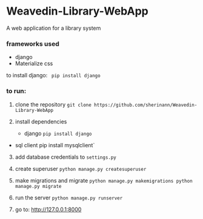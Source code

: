# Weavedin-Library-WebApp
A web application for a library system

### frameworks used
* django
* Materialize css

to install django:
` pip install django`

### to run:
1. clone the repository
`git clone https://github.com/sherinann/Weavedin-Library-WebApp`

2. install dependencies
   * django
` pip install django `
  * sql client
  pip install mysqlclient`
  
3. add database credentials to `settings.py`

4. create superuser
   `python manage.py createsuperuser`
5. make migrations and migrate
  `python manage.py makemigrations
  python manage.py migrate`
6. run the server
  `python manage.py runserver`
7. go to: http://127.0.0.1:8000
  



